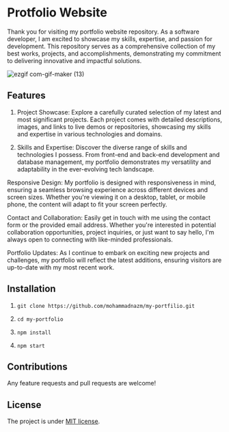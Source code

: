 # Protfolio Website

Thank you for visiting my portfolio website repository. As a software developer, I am excited to showcase my skills, expertise, and passion for development. This repository serves as a comprehensive collection of my best works, projects, and accomplishments, demonstrating my commitment to delivering innovative and impactful solutions.

![ezgif com-gif-maker (13)](https://github.com/mohammadnazm/my-portfolio/assets/63538356/562ce1b3-b8d3-4e3d-ac9c-ae762c88bed3)

## Features
1. Project Showcase: Explore a carefully curated selection of my latest and most significant projects. Each project comes with detailed descriptions, images, and links to live demos or repositories, showcasing my skills and expertise in various technologies and domains.

2. Skills and Expertise: Discover the diverse range of skills and technologies I possess. From front-end and back-end development and database management, my portfolio demonstrates my versatility and adaptability in the ever-evolving tech landscape.

Responsive Design: My portfolio is designed with responsiveness in mind, ensuring a seamless browsing experience across different devices and screen sizes. Whether you're viewing it on a desktop, tablet, or mobile phone, the content will adapt to fit your screen perfectly.

Contact and Collaboration: Easily get in touch with me using the contact form or the provided email address. Whether you're interested in potential collaboration opportunities, project inquiries, or just want to say hello, I'm always open to connecting with like-minded professionals.

Portfolio Updates: As I continue to embark on exciting new projects and challenges, my portfolio will reflect the latest additions, ensuring visitors are up-to-date with my most recent work.


## Installation

1. `git clone https://github.com/mohammadnazm/my-portfilio.git`

2. `cd my-portfolio`

3. `npm install`

4. `npm start`

## Contributions

Any feature requests and pull requests are welcome!

## License

The project is under [MIT license](https://choosealicense.com/licenses/mit/).

